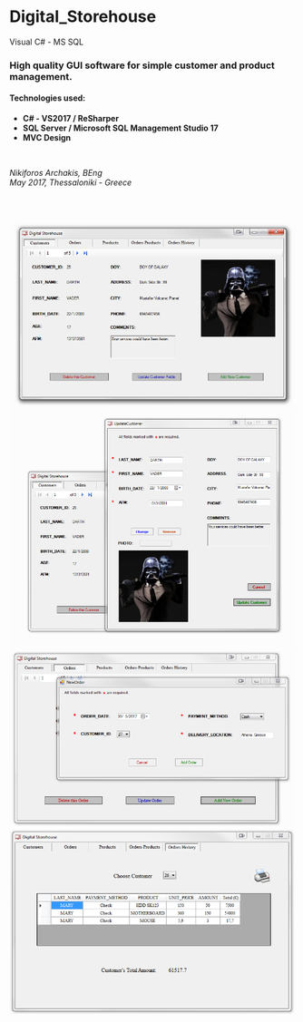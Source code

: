 # Digital_Storehouse
Visual C# - MS SQL
<br>

<h3> High quality GUI software for simple customer and product management.</h3>

<h4>Technologies used:</h4>

<ul>
  <li>
        <b>C# - VS2017 / ReSharper</b> 
  </li>
  <li>
        <b>SQL Server / Microsoft SQL Management Studio 17</b> 
  </li>
  <li>
        <b>MVC Design</b> 
  </li>
</ul>

<br>

<i>Nikiforos Archakis, BEng <br>
May 2017, Thessaloniki - Greece</i>

<br>
<br>


<a href="customers_screenshot.PNG"><img src="customers_screenshot.PNG"></a>
<a href="update_customer_screenshot.PNG"><img src="update_customer_screenshot.PNG"></a>
<a href="new_order_screenshot.PNG"><img src="new_order_screenshot.PNG"></a>
<a href="history_screenshot.PNG"><img src="history_screenshot.PNG"></a>
